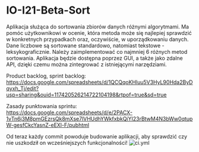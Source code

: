 # IO-I21-Beta-Sort

Aplikacja służąca do sortowania zbiorów danych różnymi algorytmami. Ma pomóc użytkownikowi w ocenie, która metoda może się najlepiej sprawdzić w konkretnych przypadkach oraz, oczywiście, w uporządkowaniu danych. Dane liczbowe są sortowane standardowo, natomiast tekstowe - leksykograficznie. Należy zaimplementować co najmniej 6 różnych metod sortowania. Aplikacja będzie dostępna poprzez GUI, a także jako zdalne API, dzięki czemu można zintegrować z istniejącymi narzędziami.

Product backlog, sprint backlog:
https://docs.google.com/spreadsheets/d/1QCQqoKHluu5V3HyL90Hda2ByDqyxh_Tj/edit?usp=sharing&ouid=117420526214722104198&rtpof=true&sd=true

Zasady punktowania sprintu:
https://docs.google.com/spreadsheets/d/e/2PACX-1vTn6j3M8pmGEzrsQk8mXse7lVHUdhYWkfxbkQiYI23rBtwM4N3bWw0qtupW-gesfCkcYasnZ-eEXl-F/pubhtml


Od teraz każdy commit powoduje budowanie aplikacji, aby sprawdzić czy nie uszkodził on wcześniejszych funkcjonalności!
![ci.yml](https://github.com/X-V-III/IO-I21-Beta-Sort/actions/workflows/ci.yml/badge.svg)
